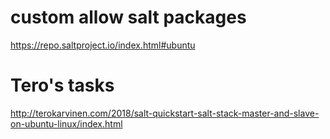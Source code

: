 # custom allow salt packages
https://repo.saltproject.io/index.html#ubuntu

# Tero's tasks
http://terokarvinen.com/2018/salt-quickstart-salt-stack-master-and-slave-on-ubuntu-linux/index.html
